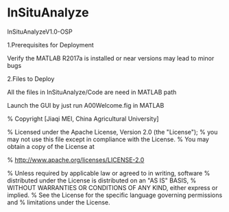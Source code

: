 # InSituAnalyze
InSituAnalyzeV1.0-OSP

1.Prerequisites for Deployment

  Verify the MATLAB R2017a is installed or near versions may lead to minor bugs

2.Files to Deploy

  All the files in InSituAnalyze/Code are need in MATLAB path
  
  Launch the GUI by just run A00Welcome.fig in MATLAB


% Copyright [Jiaqi MEI, China Agricultural University]

  %   Licensed under the Apache License, Version 2.0 (the "License");
  %   you may not use this file except in compliance with the License.
  %   You may obtain a copy of the License at

  %   http://www.apache.org/licenses/LICENSE-2.0

  %   Unless required by applicable law or agreed to in writing, software
  %   distributed under the License is distributed on an "AS IS" BASIS,
  %   WITHOUT WARRANTIES OR CONDITIONS OF ANY KIND, either express or implied.
  %   See the License for the specific language governing permissions and
  %   limitations under the License.  
